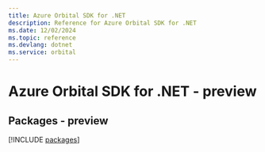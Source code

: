 ```yaml
---
title: Azure Orbital SDK for .NET
description: Reference for Azure Orbital SDK for .NET
ms.date: 12/02/2024
ms.topic: reference
ms.devlang: dotnet
ms.service: orbital
---
```

# Azure Orbital SDK for .NET - preview
## Packages - preview
[!INCLUDE [packages](orbital-index.md)]
